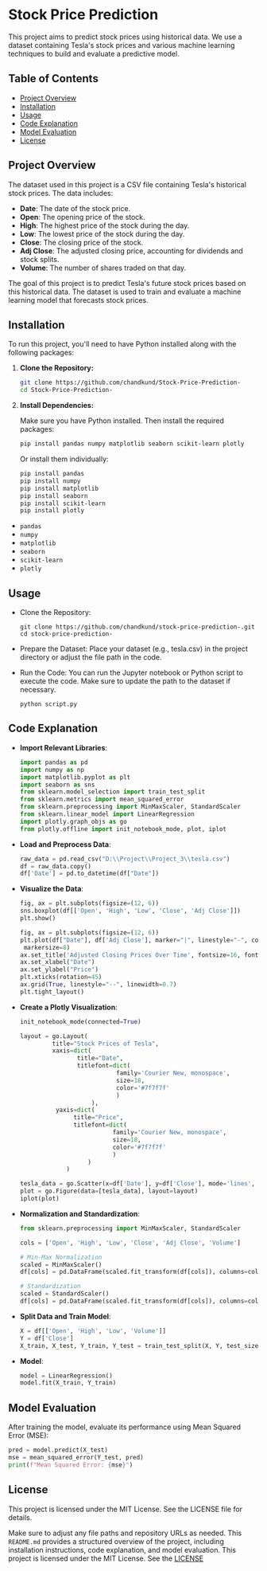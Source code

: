 # Stock Price Prediction

This project aims to predict stock prices using historical data. We use a dataset containing Tesla's stock prices and various machine learning techniques to build and evaluate a predictive model.

## Table of Contents

- [Project Overview](#project-overview)
- [Installation](#installation)
- [Usage](#usage)
- [Code Explanation](#code-explanation)
- [Model Evaluation](#model-evaluation)
- [License](#license)

## Project Overview

The dataset used in this project is a CSV file containing Tesla's historical stock prices. The data includes:

- **Date**: The date of the stock price.
- **Open**: The opening price of the stock.
- **High**: The highest price of the stock during the day.
- **Low**: The lowest price of the stock during the day.
- **Close**: The closing price of the stock.
- **Adj Close**: The adjusted closing price, accounting for dividends and stock splits.
- **Volume**: The number of shares traded on that day.

The goal of this project is to predict Tesla's future stock prices based on this historical data. The dataset is used to train and evaluate a machine learning model that forecasts stock prices.

## Installation

To run this project, you'll need to have Python installed along with the following packages:
1. **Clone the Repository:**

    ```bash
    git clone https://github.com/chandkund/Stock-Price-Prediction-
    cd Stock-Price-Prediction-
    ```

2. **Install Dependencies:**

    Make sure you have Python installed. Then install the required packages:

    ```bash
    pip install pandas numpy matplotlib seaborn scikit-learn plotly
    ```

    Or install them individually:

    ```bash
    pip install pandas
    pip install numpy
    pip install matplotlib
    pip install seaborn
    pip install scikit-learn
    pip install plotly
    ```

- `pandas`
- `numpy`
- `matplotlib`
- `seaborn`
- `scikit-learn`
- `plotly`

## Usage
- Clone the Repository:
  
      git clone https://github.com/chandkund/stock-price-prediction-.git
      cd stock-price-prediction-

- Prepare the Dataset:
  Place your dataset (e.g., tesla.csv) in the project directory or adjust the file path in the code.

 - Run the Code:
  You can run the Jupyter notebook or Python script to execute the code. Make sure to update the path to 
  the dataset if necessary.

       python script.py

## Code Explanation
- **Import Relevant Libraries**:
  
  ```python
  import pandas as pd
  import numpy as np
  import matplotlib.pyplot as plt
  import seaborn as sns
  from sklearn.model_selection import train_test_split
  from sklearn.metrics import mean_squared_error
  from sklearn.preprocessing import MinMaxScaler, StandardScaler
  from sklearn.linear_model import LinearRegression
  import plotly.graph_objs as go
  from plotly.offline import init_notebook_mode, plot, iplot
  ```
- **Load and Preprocess Data**:
  
  ```python
  raw_data = pd.read_csv("D:\\Project\\Project_3\\tesla.csv")
  df = raw_data.copy()
  df['Date'] = pd.to_datetime(df["Date"])
  ```
  
- **Visualize the Data**:
  
  ```python
  fig, ax = plt.subplots(figsize=(12, 6))
  sns.boxplot(df[['Open', 'High', 'Low', 'Close', 'Adj Close']])
  plt.show()

  fig, ax = plt.subplots(figsize=(12, 6))
  plt.plot(df["Date"], df['Adj Close'], marker="|", linestyle="-", color='dodgerblue', linewidth=2, 
   markersize=8)
  ax.set_title('Adjusted Closing Prices Over Time', fontsize=16, fontweight='bold')
  ax.set_xlabel("Date")
  ax.set_ylabel("Price")
  plt.xticks(rotation=45)
  ax.grid(True, linestyle="--", linewidth=0.7)
  plt.tight_layout()
  ```
  
- **Create a Plotly Visualization**:

  ```python
  init_notebook_mode(connected=True)

  layout = go.Layout(
           title="Stock Prices of Tesla",
           xaxis=dict(
                  title="Date",
                  titlefont=dict(
                             family='Courier New, monospace',
                             size=18,
                             color='#7f7f7f'
                             )
                      ),
            yaxis=dict(
                 title="Price",
                 titlefont=dict(
                            family='Courier New, monospace',
                            size=18,
                            color='#7f7f7f'
                            )
                     )
               )

  tesla_data = go.Scatter(x=df['Date'], y=df['Close'], mode='lines', name='Close Price')
  plot = go.Figure(data=[tesla_data], layout=layout)
  iplot(plot)
  ```
  
- **Normalization and Standardization**:
  
  ```python
  from sklearn.preprocessing import MinMaxScaler, StandardScaler

  cols = ['Open', 'High', 'Low', 'Close', 'Adj Close', 'Volume']

  # Min-Max Normalization
  scaled = MinMaxScaler()
  df[cols] = pd.DataFrame(scaled.fit_transform(df[cols]), columns=cols)

  # Standardization
  scaled = StandardScaler()
  df[cols] = pd.DataFrame(scaled.fit_transform(df[cols]), columns=cols)
  ```


- **Split Data and Train Model**:

  ```python
  X = df[['Open', 'High', 'Low', 'Volume']]
  Y = df['Close']
  X_train, X_test, Y_train, Y_test = train_test_split(X, Y, test_size=0.2, random_state=42)
  ```
- **Model**:
  
  ```python
  model = LinearRegression()
  model.fit(X_train, Y_train)
  ```
  
## Model Evaluation
  
  After training the model, evaluate its performance using Mean Squared Error (MSE):
  ```python
  pred = model.predict(X_test)
  mse = mean_squared_error(Y_test, pred)
  print(f"Mean Squared Error: {mse}")
```


## License
This project is licensed under the MIT License. See the LICENSE file for details.

Make sure to adjust any file paths and repository URLs as needed. This `README.md` provides a structured overview of the project, including installation instructions, code explanation, and model evaluation.
This project is licensed under the MIT License. See the [LICENSE](LICENSE)



   










